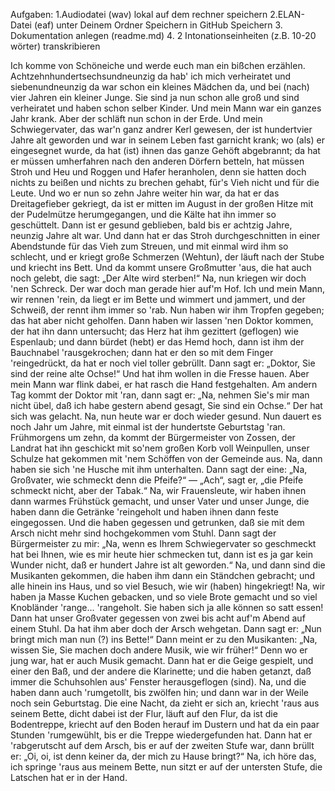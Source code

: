 Aufgaben:
1.Audiodatei (wav) lokal auf dem rechner speichern
2.ELAN-Datei (eaf) unter Deinem Ordner Speichern in GitHub Speichern
3. Dokumentation anlegen (readme.md)
4. 2 Intonationseinheiten (z.B. 10-20 wörter) transkribieren


Ich komme von Schöneiche und werde euch man ein bißchen erzählen.
Achtzehnhundertsechsundneunzig da hab' ich mich verheiratet und siebenundneunzig da war schon ein kleines Mädchen da, und bei (nach) vier Jahren ein kleiner Junge.
Sie sind ja nun schon alle groß und sind verheiratet und haben schon selber Kinder.
Und mein Mann war ein ganzes Jahr krank.
Aber der schläft nun schon in der Erde.
Und mein Schwiegervater, das war'n ganz andrer Kerl gewesen, der ist hundertvier Jahre alt geworden und war in seinem Leben fast garnicht krank; wo (als) er eingesegnet wurde, da hat (ist) ihnen das ganze Gehöft abgebrannt; da hat er müssen umherfahren nach den anderen Dörfern betteln, hat müssen Stroh und Heu und Roggen und Hafer heranholen, denn sie hatten doch nichts zu beißen und nichts zu brechen gehabt, für's Vieh nicht und für die Leute.
Und wo er nun so zehn Jahre weiter hin war, da hat er das Dreitagefieber gekriegt, da ist er mitten im August in der großen Hitze mit der Pudelmütze herumgegangen, und die Kälte hat ihn immer so geschüttelt.
Dann ist er gesund geblieben, bald bis er achtzig Jahre, neunzig Jahre alt war.
Und dann hat er das Stroh durchgeschnitten in einer Abendstunde für das Vieh zum Streuen, und mit einmal wird ihm so schlecht, und er kriegt große Schmerzen (Wehtun), der läuft nach der Stube und kriecht ins Bett.
Und da kommt unsere Großmutter 'aus, die hat auch noch gelebt, die sagt: „Der Alte wird sterben!“ 
Na, nun kriegen wir doch 'nen Schreck.
Der war doch man gerade hier auf'm Hof.
Ich und mein Mann, wir rennen 'rein, da liegt er im Bette und wimmert und jammert, und der Schweiß, der rennt ihm immer so 'rab.
Nun haben wir ihm Tropfen gegeben; das hat aber nicht geholfen.
Dann haben wir lassen 'nen Doktor kommen, der hat ihn dann untersucht; das Herz hat ihm gezittert (geflogen) wie Espenlaub; und dann bürdet (hebt) er das Hemd hoch, dann ist ihm der Bauchnabel 'rausgekrochen; dann hat er den so mit dem Finger 'reingedrückt, da hat er noch viel toller gebrüllt.
Dann sagt er: „Doktor, Sie sind der reine alte Ochse!“ 
Und hat ihm wollen in die Fresse hauen.
Aber mein Mann war flink dabei, er hat rasch die Hand festgehalten.
Am andern Tag kommt der Doktor mit 'ran, dann sagt er: „Na, nehmen Sie's mir man nicht übel, daß ich habe gestern abend gesagt, Sie sind ein Ochse.“ 
Der hat sich was gelacht.
Na, nun heute war er doch wieder gesund.
Nun dauert es noch Jahr um Jahre, mit einmal ist der hundertste Geburtstag 'ran.
Frühmorgens um zehn, da kommt der Bürgermeister von Zossen, der Landrat hat ihn geschickt mit so'nem großen Korb voll Weinpullen, unser Schulze hat gekommen mit 'nem Schöffen von der Gemeinde aus.
Na, dann haben sie sich 'ne Husche mit ihm unterhalten.
Dann sagt der eine: „Na, Großvater, wie schmeckt denn die Pfeife?“ — „Ach“, sagt er, „die Pfeife schmeckt nicht, aber der Tabak.“ 
Na, wir Frauensleute, wir haben ihnen dann warmes Frühstück gemacht, und unser Vater und unser Junge, die haben dann die Getränke 'reingeholt und haben ihnen dann feste eingegossen.
Und die haben gegessen und getrunken, daß sie mit dem Arsch nicht mehr sind hochgekommen vom Stuhl.
Dann sagt der Bürgermeister zu mir: „Na, wenn es Ihrem Schwiegervater so geschmeckt hat bei Ihnen, wie es mir heute hier schmecken tut, dann ist es ja gar kein Wunder nicht, daß er hundert Jahre ist alt geworden.“ 
Na, und dann sind die Musikanten gekommen, die haben ihm dann ein Ständchen gebracht; und alle hinein ins Haus, und so viel Besuch, wie wir (haben) hingekriegt! 
Na, wir haben ja Masse Kuchen gebacken, und so viele Brote gemacht und so viel Knobländer 'range… 'rangeholt.
Sie haben sich ja alle können so satt essen! 
Dann hat unser Großvater gegessen von zwei bis acht auf'm Abend auf einem Stuhl.
Da hat ihm aber doch der Arsch wehgetan.
Dann sagt er: „Nun bringt mich man nun (?) ins Bette!“
Dann meint er zu den Musikanten: „Na, wissen Sie, Sie machen doch andere Musik, wie wir früher!“ 
Denn wo er jung war, hat er auch Musik gemacht.
Dann hat er die Geige gespielt, und einer den Baß, und der andere die Klarinette; und die haben getanzt, daß immer die Schuhsohlen aus' Fenster herausgeflogen (sind).
Na, und die haben dann auch 'rumgetollt, bis zwölfen hin; und dann war in der Weile noch sein Geburtstag.
Die eine Nacht, da zieht er sich an, kriecht 'raus aus seinem Bette, dicht dabei ist der Flur, läuft auf den Flur, da ist die Bodentreppe, kriecht auf den Boden herauf im Dustern und hat da ein paar Stunden 'rumgewühlt, bis er die Treppe wiedergefunden hat.
Dann hat er 'rabgerutscht auf dem Arsch, bis er auf der zweiten Stufe war, dann brüllt er: „Oi, oi, ist denn keiner da, der mich zu Hause bringt?“ 
Na, ich höre das, ich springe 'raus aus meinem Bette, nun sitzt er auf der untersten Stufe, die Latschen hat er in der Hand.
